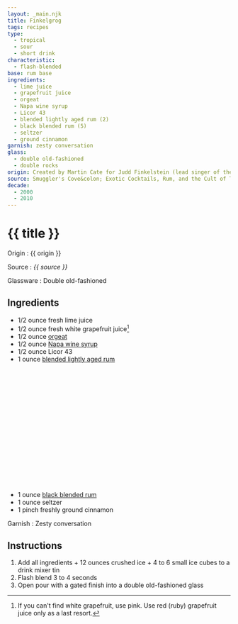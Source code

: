 ```yaml
---
layout: _main.njk
title: Finkelgrog
tags: recipes
type:
  - tropical
  - sour
  - short drink
characteristic:
  - flash-blended
base: rum base
ingredients:
  - lime juice
  - grapefruit juice
  - orgeat
  - Napa wine syrup
  - Licor 43
  - blended lightly aged rum (2)
  - black blended rum (5)
  - seltzer
  - ground cinnamon
garnish: zesty conversation
glass:
  - double old-fashioned
  - double rocks
origin: Created by Martin Cate for Judd Finkelstein (lead singer of the <a href="https://www.allmusic.com/album/the-wiki-wiki-grog-shop-mw0001557473" target="_blank" rel="external noopener">Maikai Gents</a>) for his home bar (the Wiki Wiki Grog Shop). Inspired by Finkelstein's day job as a Napa County wine producer.
source: Smuggler's Cove&colon; Exotic Cocktails, Rum, and the Cult of Tiki
decade:
  - 2000
  - 2010
---
```

<!-- markdownlint-disable MD025 -->
# {{ title }}
<!-- markdownlint-disable MD025 -->

Origin
  : {{ origin }}

Source
  : <cite>{{ source }}</cite>

Glassware
  : Double old-fashioned

## Ingredients

* 1/2 ounce fresh lime juice
* 1/2 ounce fresh white grapefruit juice[^1]
* 1/2 ounce [orgeat](/mixes/orgeat/)
* 1/2 ounce [Napa wine syrup](/mixes/napa-wine-syrup)
* 1/2 ounce Licor 43
* 1 ounce [blended lightly aged rum](/rums/04-rum-blended-lightly-aged/)<icon-l space="1em" class="bigger" label="(2)"><span class="with-icon"><svg class="icon"><use href="/assets/images/icons/circle-2.svg#circle-2"></use></svg></span></icon-l>
* 1 ounce [black blended rum](/11-rum-black-blended/)<icon-l space="1em" class="bigger" label="(5)"><span class="with-icon"><svg class="icon"><use href="/assets/images/icons/circle-5.svg#circle-5"></use></svg></span></icon-l>
* 1 ounce seltzer
* 1 pinch freshly ground cinnamon

[^1]: If you can't find white grapefruit, use pink. Use red (ruby) grapefruit juice only as a last resort.

Garnish
  : Zesty conversation

## Instructions

1. Add all ingredients + 12 ounces crushed ice + 4 to 6 small ice cubes to a drink mixer tin
2. Flash blend 3 to 4 seconds
3. Open pour with a gated finish into a double old-fashioned glass
